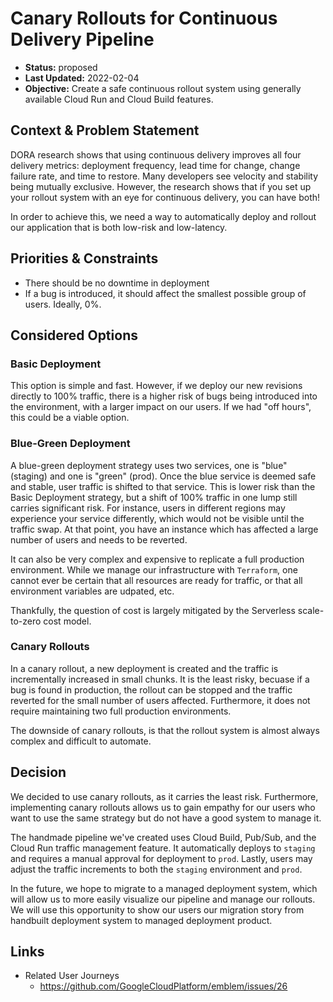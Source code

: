 # Canary Rollouts for Continuous Delivery Pipeline

* **Status:** proposed
* **Last Updated:** 2022-02-04
* **Objective:** Create a safe continuous rollout system using generally available Cloud Run and Cloud Build features.

## Context & Problem Statement

DORA research shows that using continuous delivery improves all four delivery metrics: deployment frequency, lead time for change, change failure rate, and time to restore.  Many developers see velocity and stability being mutually exclusive.  However, the research shows that if you set up your rollout system with an eye for continuous delivery, you can have both!  

In order to achieve this, we need a way to automatically deploy and rollout our application that is both low-risk and low-latency.  

## Priorities & Constraints <!-- optional -->

* There should be no downtime in deployment
* If a bug is introduced, it should affect the smallest possible group of users. Ideally, 0%. 

## Considered Options

### Basic Deployment
 
This option is simple and fast.  However, if we deploy our new revisions directly to 100% traffic, there is a higher risk of bugs being introduced into the environment, with a larger impact on our users.  If we had "off hours", this could be a viable option. 

### Blue-Green Deployment

A blue-green deployment strategy uses two services, one is "blue" (staging) and one is "green" (prod). Once the blue service is deemed safe and stable, user traffic is shifted to that service.  This is lower risk than the Basic Deployment strategy, but a shift of 100% traffic in one lump still carries significant risk.  For instance, users in different regions may experience your service differently, which would not be visible until the traffic swap. At that point, you have an instance which has affected a large number of users and needs to be reverted. 

It can also be very complex and expensive to replicate a full production environment. While we manage our infrastructure with `Terraform`, one cannot ever be certain that all resources are ready for traffic, or that all environment variables are udpated, etc.  

Thankfully, the question of cost is largely mitigated by the Serverless scale-to-zero cost model. 

### Canary Rollouts

In a canary rollout, a new deployment is created and the traffic is incrementally increased in small chunks. It is the least risky, becuase if a bug is found in production, the rollout can be stopped and the traffic reverted for the small number of users affected.  Furthermore, it does not require maintaining two full production environments.  

The downside of canary rollouts, is that the rollout system is almost always complex and difficult to automate.  

## Decision

We decided to use canary rollouts, as it carries the least risk. Furthermore, implementing canary rollouts allows us to gain empathy for our users who want to use the same strategy but do not have a good system to manage it.  

The handmade pipeline we've created uses Cloud Build, Pub/Sub, and the Cloud Run traffic management feature.  It automatically deploys to `staging` and requires a manual approval for deployment to `prod`.  Lastly, users may adjust the traffic increments to both the `staging` environment and `prod`.  

In the future, we hope to migrate to a managed deployment system, which will allow us to more easily visualize our pipeline and manage our rollouts.  We will use this opportunity to show our users our migration story from handbuilt deployment system to managed deployment product. 


## Links

* Related User Journeys
  * https://github.com/GoogleCloudPlatform/emblem/issues/26
